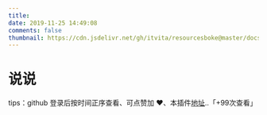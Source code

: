 ```yaml
---
title:
date: 2019-11-25 14:49:08
comments: false
thumbnail: https://cdn.jsdelivr.net/gh/itvita/resourcesboke@master/docs/talk.png
---
```


<div class = "text-center"><h1>说说</h1></div><div class = "text-tips">

tips：github 登录后按时间正序查看、可点赞加 ❤️、本插件[地址](https://github.com/itvita/gitalk)..<span id="busuanzi_container_page_pv">「<span id="busuanzi_value_page_pv">+99</span>次查看」</span></div>

<div id="comment-container1"></div>
<script src="/js/gitalk_self.min.js"></script>
<script>
    var gitalk = new Gitalk({
        clientID: '6657e0085dcfde908905',
        clientSecret: '27caad36f76b34d21a2651457444b0c73b4f4690',
        id: '666666',
        repo: 'boke-comment',
        owner: 'itvita',
        admin: "itvita",
        createIssueManually: true,
        distractionFreeMode: false,
        language:'zh-CN'
    })
    gitalk.render('comment-container1')
</script>
<style>
    .gt-container .gt-comment-date {
        margin-left: 2.5em;
        color: #a1a1a1;
    }
</style>
